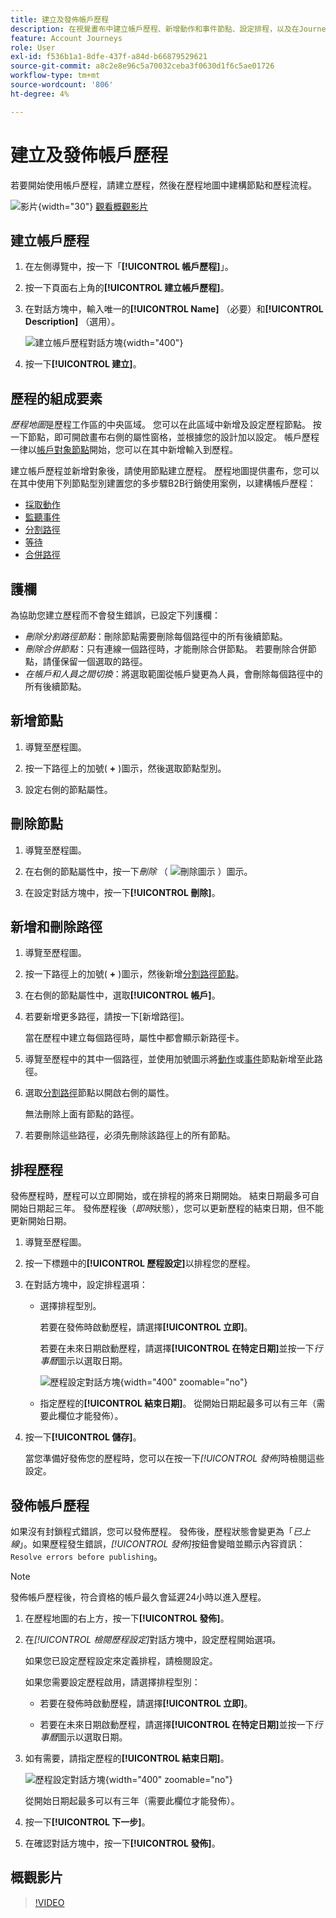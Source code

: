 ```yaml
---
title: 建立及發佈帳戶歷程
description: 在視覺畫布中建立帳戶歷程、新增動作和事件節點、設定排程，以及在Journey Optimizer B2B edition中發佈即時協調。
feature: Account Journeys
role: User
exl-id: f536b1a1-8dfe-437f-a84d-b66879529621
source-git-commit: a8c2e8e96c5a70032ceba3f0630d1f6c5ae01726
workflow-type: tm+mt
source-wordcount: '806'
ht-degree: 4%

---
```


# 建立及發佈帳戶歷程

若要開始使用帳戶歷程，請建立歷程，然後在歷程地圖中建構節點和歷程流程。

![影片](../../assets/do-not-localize/icon-video.svg){width="30"} [觀看概觀影片](#overview-video)

## 建立帳戶歷程

1. 在左側導覽中，按一下「**[!UICONTROL 帳戶歷程]**」。

1. 按一下頁面右上角的&#x200B;**[!UICONTROL 建立帳戶歷程]**。

1. 在對話方塊中，輸入唯一的&#x200B;**[!UICONTROL Name]** （必要）和&#x200B;**[!UICONTROL Description]** （選用）。

   ![建立帳戶歷程對話方塊](./assets/account-journey-create-dialog.png){width="400"}

1. 按一下&#x200B;**[!UICONTROL 建立]**。

## 歷程的組成要素

_歷程地圖_&#x200B;是歷程工作區的中央區域。 您可以在此區域中新增及設定歷程節點。 按一下節點，即可開啟畫布右側的屬性窗格，並根據您的設計加以設定。 帳戶歷程一律以[帳戶對象節點](./account-audience-nodes.md)開始，您可以在其中新增輸入到歷程。

建立帳戶歷程並新增對象後，請使用節點建立歷程。 歷程地圖提供畫布，您可以在其中使用下列節點型別建置您的多步驟B2B行銷使用案例，以建構帳戶歷程：

* [採取動作](./action-nodes.md)
* [監聽事件](./listen-for-event-nodes.md)
* [分割路徑](./split-merge-paths-nodes.md)
* [等待](./wait-nodes.md)
* [合併路徑](./split-merge-paths-nodes.md)

## 護欄

為協助您建立歷程而不會發生錯誤，已設定下列護欄：

* _刪除分割路徑節點_：刪除節點需要刪除每個路徑中的所有後續節點。
* _刪除合併節點_：只有連線一個路徑時，才能刪除合併節點。 若要刪除合併節點，請僅保留一個選取的路徑。
* _在帳戶和人員之間切換_：將選取範圍從帳戶變更為人員，會刪除每個路徑中的所有後續節點。

## 新增節點

1. 導覽至歷程圖。

1. 按一下路徑上的加號( **+** )圖示，然後選取節點型別。

1. 設定右側的節點屬性。

## 刪除節點

1. 導覽至歷程圖。

1. 在右側的節點屬性中，按一下&#x200B;_刪除_ （ ![刪除圖示](../assets/do-not-localize/icon-delete.svg) ）圖示。

1. 在設定對話方塊中，按一下&#x200B;**[!UICONTROL 刪除]**。

## 新增和刪除路徑

1. 導覽至歷程圖。

1. 按一下路徑上的加號( **+** )圖示，然後新增[分割路徑節點](./split-merge-paths-nodes.md#split-paths)。

1. 在右側的節點屬性中，選取&#x200B;**[!UICONTROL 帳戶]**。

1. 若要新增更多路徑，請按一下[新增路徑]。**&#x200B;**

   當在歷程中建立每個路徑時，屬性中都會顯示新路徑卡。

1. 導覽至歷程中的其中一個路徑，並使用加號圖示將[動作](./action-nodes.md)或[事件](./listen-for-event-nodes.md)節點新增至此路徑。

1. 選取[分割路徑](./split-merge-paths-nodes.md)節點以開啟右側的屬性。

   無法刪除上面有節點的路徑。

1. 若要刪除這些路徑，必須先刪除該路徑上的所有節點。

## 排程歷程

發佈歷程時，歷程可以立即開始，或在排程的將來日期開始。 結束日期最多可自開始日期起三年。 發佈歷程後（_即時_&#x200B;狀態），您可以更新歷程的結束日期，但不能更新開始日期。

1. 導覽至歷程圖。

1. 按一下標題中的&#x200B;**[!UICONTROL 歷程設定]**&#x200B;以排程您的歷程。

1. 在對話方塊中，設定排程選項：

   * 選擇排程型別。

     若要在發佈時啟動歷程，請選擇&#x200B;**[!UICONTROL 立即]**。

     若要在未來日期啟動歷程，請選擇&#x200B;**[!UICONTROL 在特定日期]**&#x200B;並按一下&#x200B;_行事曆_&#x200B;圖示以選取日期。

     ![歷程設定對話方塊](./assets/account-journey-settings-dialog.png){width="400" zoomable="no"}

   * 指定歷程的&#x200B;**[!UICONTROL 結束日期]**。 從開始日期起最多可以有三年（需要此欄位才能發佈）。

1. 按一下&#x200B;**[!UICONTROL 儲存]**。

   當您準備好發佈您的歷程時，您可以在按一下&#x200B;_[!UICONTROL 發佈]_&#x200B;時檢閱這些設定。

## 發佈帳戶歷程

如果沒有封鎖程式錯誤，您可以發佈歷程。 發佈後，歷程狀態會變更為「_已上線_」。如果歷程發生錯誤，_[!UICONTROL 發佈]_&#x200B;按鈕會變暗並顯示內容資訊： `Resolve errors before publishing`。

>[!NOTE]
>
>發佈帳戶歷程後，符合資格的帳戶最久會延遲24小時以進入歷程。

1. 在歷程地圖的右上方，按一下&#x200B;**[!UICONTROL 發佈]**。

1. 在&#x200B;_[!UICONTROL 檢閱歷程設定]_&#x200B;對話方塊中，設定歷程開始選項。

   如果您已設定歷程設定來定義排程，請檢閱設定。

   如果您需要設定歷程啟用，請選擇排程型別：

   * 若要在發佈時啟動歷程，請選擇&#x200B;**[!UICONTROL 立即]**。

   * 若要在未來日期啟動歷程，請選擇&#x200B;**[!UICONTROL 在特定日期]**&#x200B;並按一下&#x200B;_行事曆_&#x200B;圖示以選取日期。

1. 如有需要，請指定歷程的&#x200B;**[!UICONTROL 結束日期]**。

   ![歷程設定對話方塊](./assets/journey-publish-dialog.png){width="400" zoomable="no"}

   從開始日期起最多可以有三年（需要此欄位才能發佈）。

1. 按一下&#x200B;**[!UICONTROL 下一步]**。

1. 在確認對話方塊中，按一下&#x200B;**[!UICONTROL 發佈]**。

## 概觀影片

>[!VIDEO](https://video.tv.adobe.com/v/3443204/?learn=on)
